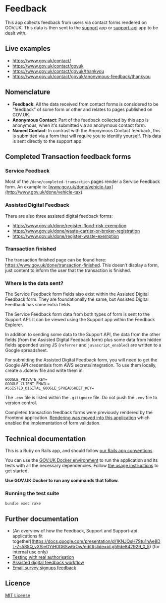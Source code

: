 # Feedback

This app collects feedback from users via contact forms rendered on GOV.UK.
This data is then sent to the [support](https://github.com/alphagov/support) app or [support-api](https://github.com/alphagov/support-api) app to be dealt with.

## Live examples

- https://www.gov.uk/contact/
- https://www.gov.uk/contact/govuk
- https://www.gov.uk/contact/govuk/thankyou
- https://www.gov.uk/contact/govuk/anonymous-feedback/thankyou

## Nomenclature

- **Feedback**: All the data received from contact forms is considered to be "feedback" of some form
or other and relates to pages published on GOV.UK.
- **Anonymous Contact**: Part of the feedback collected by this app is anonymous, when it's
submitted via an anonymous contact form.
- **Named Contact**: In contrast with the Anonymous Contact feedback, this is submitted
via a form that will require you to identify yourself. This data is sent directly
to the support app.

## Completed Transaction feedback forms

### Service Feedback
Most of the `/done/completed-transaction` pages render a Service Feedback form. An example is: [www.gov.uk/done/vehicle-tax](http://www.gov.uk/done/vehicle-tax). 

### Assisted Digital Feedback
There are also three assisted digital feedback forms:

- https://www.gov.uk/done/register-flood-risk-exemption
- https://www.gov.uk/done/waste-carrier-or-broker-registration
- https://www.gov.uk/done/register-waste-exemption

### Transaction finished

The transaction finished page can be found here: https://www.gov.uk/done/transaction-finished.
This doesn’t display a form, just content to inform the user that the transaction is finished.

### Where is the data sent?

The Service Feedback form fields also exist within the Assisted Digital Feedback form. They are foundationally the same, but Assisted Digital Feedback has some extra fields.

The Service Feedback form data from both types of form is sent to the Support API. It can be viewed using the Support app within the Feedback Explorer.

In addition to sending some data to the Support API, the data from the other fields (from the Assisted Digital Feedback form) plus some data from hidden fields appended using JS (`referrer` and `javascript_enabled`) are written to a Google spreadsheet.

For submitting the Assisted Digital Feedback form, you will need to get the Google API credentials from AWS secrets/integration. To use them locally, create a .dotenv file and write them in:

```
GOOGLE_PRIVATE_KEY=
GOOGLE_CLIENT_EMAIL=
ASSISTED_DIGITAL_GOOGLE_SPREADSHEET_KEY=
``` 

The `.env` file is listed within the `.gitignore` file. Do not push the `.env` file to version control.

Completed transaction feedback forms were previously rendered by the Frontend application. [Rendering was moved into this application](https://github.com/alphagov/feedback/pull/1601) which enabled the implementation of form validation. 


## Technical documentation

This is a Ruby on Rails app, and should follow [our Rails app conventions](https://docs.publishing.service.gov.uk/manual/conventions-for-rails-applications.html).

You can use the [GOV.UK Docker environment](https://github.com/alphagov/govuk-docker) to run the application and its tests with all the necessary dependencies. Follow [the usage instructions](https://github.com/alphagov/govuk-docker#usage) to get started.

**Use GOV.UK Docker to run any commands that follow.**

### Running the test suite

```
bundle exec rake
```

## Further documentation

- [An overview of how the Feedback, Support and Support-api applications fit together[(https://docs.google.com/presentation/d/1KNJQsH7Stu1hAe8DL-Zs585Q_yXSleGYiH0G6Sw6rOw/edit#slide=id.g59de842929_0_5) (for internal use only) 
- [Testing with real authorisation](docs/testing_with_real_authorisation.md)
- [Assisted digital feedback workflow](docs/assisted_digital_feedback.md)
- [Email survey signups feedback](docs/email_survey_signups.md)

## Licence

[MIT License](LICENCE)
